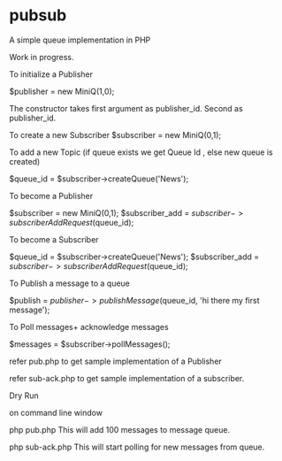 # pubsub
A simple queue implementation in PHP

Work in progress.

To initialize a Publisher

$publisher = new MiniQ(1,0);

The constructor takes first argument as publisher_id. Second as publisher_id.

To create a new Subscriber
$subscriber = new MiniQ(0,1);

To add a new Topic (if queue exists we get Queue Id , else new queue is created)

$queue_id = $subscriber->createQueue('News');

To become a Publisher

$subscriber = new MiniQ(0,1);
$subscriber_add = $subscriber->subscriberAddRequest($queue_id);

To become a Subscriber

$queue_id = $subscriber->createQueue('News');
$subscriber_add = $subscriber->subscriberAddRequest($queue_id);

To Publish a message to a queue

$publish = $publisher->publishMessage($queue_id, 'hi there my first message');

To Poll messages+ acknowledge messages

$messages = $subscriber->pollMessages();


refer pub.php to get sample implementation of a Publisher

refer sub-ack.php to get sample implementation of a subscriber.

Dry Run

on command line window 

php pub.php
This will add 100 messages to message queue.

php sub-ack.php
This will start polling for new messages from queue.
